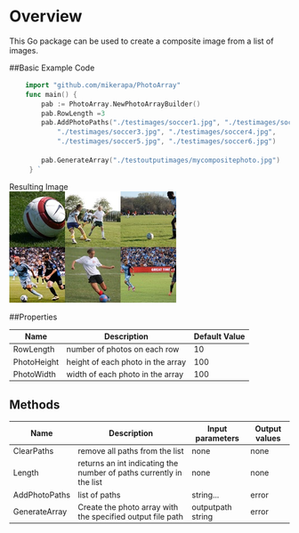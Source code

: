 # Overview 
This Go package can be used to create a composite image from a list of images.

##Basic Example
Code  

```Go   
    import "github.com/mikerapa/PhotoArray"  
    func main() {  
        pab := PhotoArray.NewPhotoArrayBuilder()  
        pab.RowLength =3  
        pab.AddPhotoPaths("./testimages/soccer1.jpg", "./testimages/soccer2.jpg", 
            "./testimages/soccer3.jpg", "./testimages/soccer4.jpg", 
            "./testimages/soccer5.jpg", "./testimages/soccer6.jpg")
        
        pab.GenerateArray("./testoutputimages/mycompositephoto.jpg")  
     } `
 ```

Resulting Image  
![Example output](testoutputimages/outputimage130.jpg)

##Properties  

Name|Description|Default Value  
----|-----------|-------------  
RowLength|number of photos on each row|10
PhotoHeight|height of each photo in the array|100
PhotoWidth|width of each photo in the array|100

## Methods

Name|Description|Input parameters|Output values
----|-----------|----------------|-------------  
ClearPaths|remove all paths from the list|none|none  
Length|returns an int indicating the number of paths currently in the list|none|none
AddPhotoPaths|list of paths|string...|error
GenerateArray|Create the photo array with the specified output file path|outputpath string|error